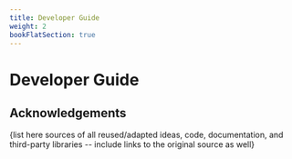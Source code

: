 ```yaml
---
title: Developer Guide
weight: 2
bookFlatSection: true
---
```


# Developer Guide

## Acknowledgements

{list here sources of all reused/adapted ideas, code, documentation, and third-party libraries -- include links to the original source as well}
